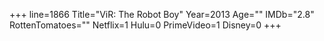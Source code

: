 +++
line=1866
Title="ViR: The Robot Boy"
Year=2013
Age=""
IMDb="2.8"
RottenTomatoes=""
Netflix=1
Hulu=0
PrimeVideo=1
Disney=0
+++

